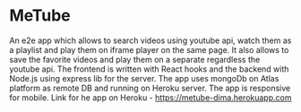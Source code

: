 # MeTube
An e2e app which allows to search videos using youtube api, watch them as a playlist and play them on iframe player on the same page.
It also allows to save the favorite videos and play them on a separate regardless the youtube api.
The frontend is written with React hooks and the backend with Node.js using express lib for the server.
The app uses mongoDb on Atlas platform as remote DB and running on Heroku server.
The app is responsive for mobile.
Link for he app on Heroku - https://metube-dima.herokuapp.com


